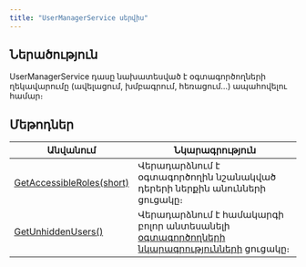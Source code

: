 ```yaml
---
title: "UserManagerService սերվիս"
---
```


## Ներածություն

UserManagerService դասը նախատեսված է օգտագործողների ղեկավարումը (ավելացում, խմբագրում, հեռացում․․․) ապահովելու համար։

## Մեթոդներ

| Անվանում | Նկարագրություն |
|----------|----------------|
| [GetAccessibleRoles(short)](UserManagerService/GetAccessibleRoles.md) | Վերադարձնում է օգտագործողին նշանակված դերերի ներքին անունների ցուցակը։ |
| [GetUnhiddenUsers()](UserManagerService/GetUnhiddenUsers.md) | Վերադարձնում է համակարգի բոլոր անտեսանելի [օգտագործողների նկարագրությունների](../types/UserDescription.md) ցուցակը։ |
